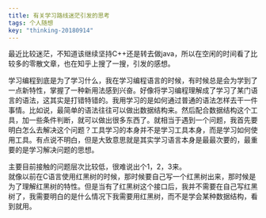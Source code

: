 ```yaml
---
title: 有关学习路线迷茫引发的思考
tags: 个人随想
key: "thinking-20180914"
---
```


最近比较迷茫，不知道该继续坚持C++还是转去做java，所以在空闲的时间看了比较多的零散文章，也在知乎上搜了一搜，引发的感想。 <br/> 
<!--more-->
学习编程到底是为了学习什么，我在学习编程语言的时候，有时候总是会为学到了一点新特性，掌握了一种新用法感到兴奋。好像将学习编程理解成了学习了某门语言的语法，这其实是打错特错的。我用学习的是如何通过普通的语法怎样去干一件事情。比如说，最简单的语法往往可以做出数据结构来。然后配合数据结构这个工具，加一些条件判断，就可以做出很多东西了。就相当于遇到一个问题，我首先要明白怎么去解决这个问题？工具学习的本身并不是学习工具本身，而是学习如何使用工具。有点说不明白，但是大致意思就是其实学习语言本身是最最次要的，最重要的是学习解决问题的思想。
<br/> 

主要目前接触的问题层次比较低，很难说出个1，2，3来。
<br/> 
就像以前在C语言使用红黑树的时候，那时候要自己写一个红黑树出来，那时候是为了理解红黑树的特性。但是当有了红黑树这个接口后，我并不需要在自己写红黑树了，我需要明白的是什么情况下我需要用红黑树，而不是学会某种数据结构，看到就用。
